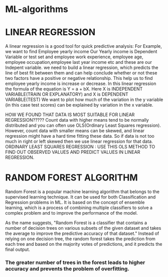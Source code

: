 # ML-algorithms
#  LINEAR REGRESSION      ######################################
A linear regression is a good tool for quick predictive analysis: 
For Example, we want to find Employee yearly income Our Yearly income is Dependent Variable or test set
and employee work experience, employee age, employee occupation,employee last year income etc and these are our Indepent variable.
we need to build a linear regression, which predicts the line of best fit between them and can help conclude whether or not these two factors have a positive or negative relationship. 
This help us to find employee yearly income is increase or decrease.
In this linear regression the formula of the equation is Y = a + bX. Here X is INDEPENDENT VARIABLE(TRAIN OR EXPLANATORY) and X is DEPENDENT VARIABLE(TEST)
We want to plot how much of the variation in the y variable (in this case test scores) can be explained by variation in the x variable.

HOW WE FOUND THAT DATA IS MOST SUITABLE FOR LINEAR REGRESSION?????
Count data with higher means tend to be normally distributed and you can often use OLS(Ordinary Least Squares regression). However, count data with smaller means can be skewed, and linear regression might have a hard time fitting these data. So if data is not too much in right or left skewed then we use linear regression for that data.
ORDINARY LEAST SQUARES REGRESSION : USE THIS OLS METHOD TO FIND OUT OBSERVED VALUES AND PREDICT VALUES IN LINEAR REGRESSION.

# RANDOM FOREST ALGORITHM
Random Forest is a popular machine learning algorithm that belongs to the supervised learning technique. It can be used for both Classification and Regression problems in ML. It is based on the concept of ensemble learning, which is a process of combining multiple classifiers to solve a complex problem and to improve the performance of the model.

As the name suggests, "Random Forest is a classifier that contains a number of decision trees on various subsets of the given dataset and takes the average to improve the predictive accuracy of that dataset." Instead of relying on one decision tree, the random forest takes the prediction from each tree and based on the majority votes of predictions, and it predicts the final output.

### The greater number of trees in the forest leads to higher accuracy and prevents the problem of overfitting.
